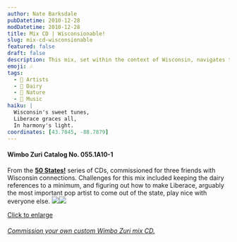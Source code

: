 ```yaml
---
author: Nate Barksdale
pubDatetime: 2010-12-28
modDatetime: 2010-12-28
title: Mix CD | Wisconsionable!
slug: mix-cd-wisconsionable
featured: false
draft: false
description: This mix, set within the context of Wisconsin, navigates the challenging landscape of musical influences while keeping dairy mentions at bay. From the **50 States!** series of CDs, it showcases a variety of artists while including a nod to Liberace's significant contribution to pop music from the state.
emoji: 🎶
tags:
  - 🎤 Artists
  - 🧀 Dairy
  - 🌲 Nature
  - 📀 Music
haiku: |
  Wisconsin's sweet tunes,  
  Liberace graces all,  
  In harmony's light.
coordinates: [43.7845, -88.7879]
---
```


#### Wimbo Zuri Catalog No. 055.1A10-1

From the [**50 States!**](https://www.natebarksdale.com/?tag=states) series of CDs, commissioned for three friends with Wisconsin connections. Challenges for this mix included keeping the dairy references to a minimum, and figuring out how to make Liberace, arguably the most important pop artist to come out of the state, play nice with everyone else. [![](https://www.natebarksdale.com/wp-content/uploads/portfolio/WI_260.jpg)](https://www.natebarksdale.com/wp-content/uploads/portfolio/WI_530.jpg)[![](https://www.natebarksdale.com/wp-content/uploads/portfolio/WI2_260.jpg)](https://www.natebarksdale.com/wp-content/uploads/portfolio/WI2_530.jpg)

[Click to enlarge](https://www.natebarksdale.com/wp-content/uploads/portfolio/WI_530.jpg)

###### [Commission your own custom Wimbo Zuri mix CD.](https://www.natebarksdale.com/?p=342)
